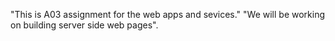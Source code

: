 "This is A03 assignment for the web apps and sevices." "We will be working on building server side web pages".